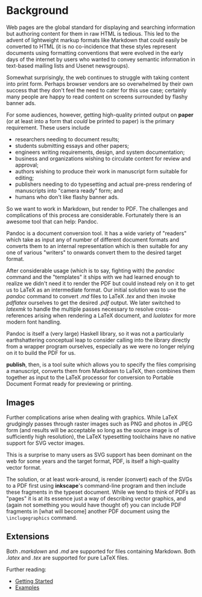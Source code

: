 Background
==========

Web pages are the global standard for displaying and searching information but
authoring content for them in raw HTML is tedious. This led to the advent of
lightweight markup formats like Markdown that could easily be converted to
HTML (it is no co-incidence that these styles represent documents using
formatting conventions that were evolved in the early days of the internet by
users who wanted to convey semantic information in text-based mailing lists
and Usenet newsgroups).

Somewhat surprisingly, the web continues to struggle with taking content into
print form. Perhaps browser vendors are so overwhelmed by their own success
that they don't feel the need to cater for this use case; certainly many
people are happy to read content on screens surrounded by flashy banner ads.

For some audiences, however, getting high-quality printed output on **paper**
(or at least into a form that _could_ be printed to paper) is the primary
requirement. These users include

-   researchers needing to document results;
-   students submitting essays and other papers;
-   engineers writing requirements, design, and system documentation;
-   business and organizations wishing to circulate content for review and
    approval;
-   authors wishing to produce their work in manuscript form suitable for
    editing;
-   publishers needing to do typesetting and actual pre-press rendering of
    manuscripts into "camera ready" form; and
-   humans who don't like flashy banner ads.

So we want to work in Markdown, but render to PDF. The challenges and
complications of this process are considerable. Fortunately there is an
awesome tool that can help: Pandoc.

Pandoc is a document conversion tool. It has a wide variety of "readers" which
take as input any of number of different document formats and converts them to
an internal representation which is then suitable for any one of various
"writers" to onwards convert them to the desired target format.

After considerable usage (which is to say, fighting with) the _pandoc_ command
and the "templates" it ships with we had learned enough to realize we didn't
need it to render the PDF but could instead rely on it to get us to LaTeX as
an intermediate format. Our initial solution was to use the _pandoc_ command
to convert _.md_ files to LaTeX _.tex_ and then invoke _pdflatex_ ourselves to
get the desired _.pdf_ output. We later switched to _latexmk_ to handle the
multiple passes necessary to resolve cross-references arising when rendering a
LaTeX document, and _lualatex_ for more modern font handling.

Pandoc is itself a (very large) Haskell library, so it was not a particularly
earthshattering conceptual leap to consider calling into the library directly
from a wrapper program ourselves, especially as we were no longer relying on
it to build the PDF for us.

**publish**, then, is a tool suite which allows you to specify the files
comprising a manuscript, converts them from Markdown to LaTeX, then combines
them together as input to the LaTeX processor for conversion to Portable
Document Format ready for previewing or printing.

Images
------

Further complications arise when dealing with graphics. While LaTeX grudgingly
passes through raster images such as PNG and photos in JPEG form (and results
will be acceptable so long as the source image is of sufficiently high
resolution), the LaTeX typesetting toolchains have no native support for SVG
vector images.

This is a surprise to many users as SVG support has been dominant on the web
for some years and the target format, PDF, is itself a high-quality vector
format.

The solution, or at least work-around, is render (convert) each of the SVGs to
a PDF first using **inkscape**'s command-line program and then include these
fragments in the typeset document. While we tend to think of PDFs as "pages"
it is at its essence just a way of describing vector graphics, and (again not
something you would have thought of) you can include PDF fragments in \[what
will become\] another PDF document using the `\inclugegraphics` command.

Extensions
----------

Both _.markdown_ and _.md_ are supported for files containing Markdown. Both
_.latex_ and _.tex_ are supported for pure LaTeX files.

Further reading:

-   [Getting Started](Tutorial.md)
-   [Examples](Examples.md)
